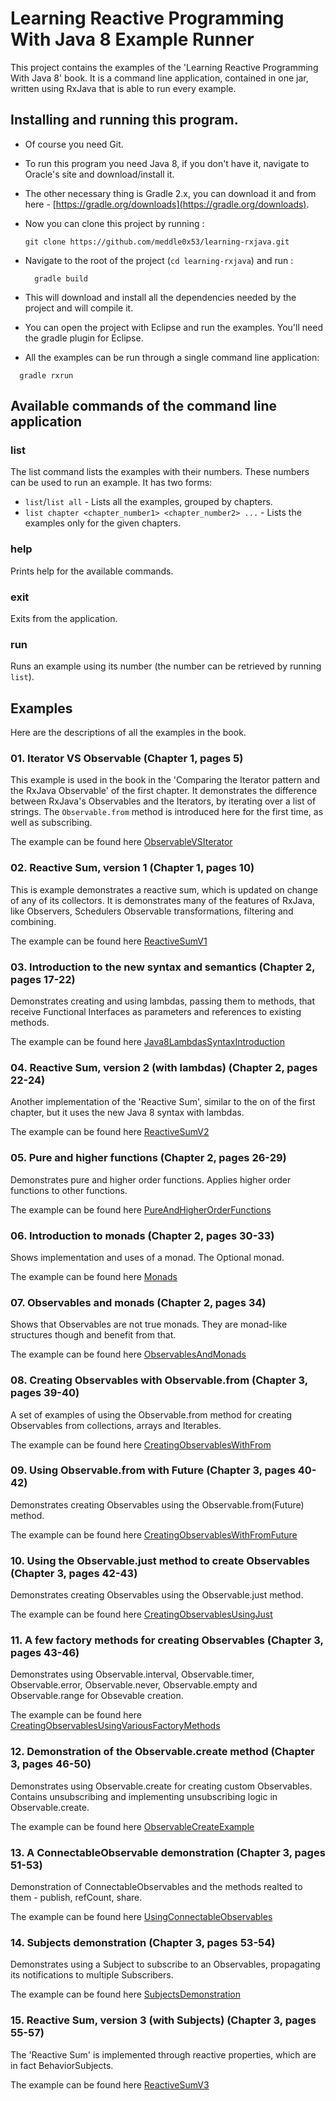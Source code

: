 # Learning Reactive Programming With Java 8 Example Runner
This project contains the examples of the 'Learning Reactive Programming With Java 8' book.
It is a command line application, contained in one jar, written using RxJava that is able to run every example.

## Installing and running this program.
 * Of course you need Git.
 * To run this program you need Java 8, if you don't have it, navigate to Oracle's site and download/install it.
 * The other necessary thing is Gradle 2.x, you can download it and from here - [https://gradle.org/downloads](https://gradle.org/downloads).
 * Now you can clone this project by running :
 
   ```
   git clone https://github.com/meddle0x53/learning-rxjava.git
   ```
   
 * Navigate to the root of the project (`cd learning-rxjava`) and run :
 
   ```
     gradle build
   ```
   
 * This will download and install all the dependencies needed by the project and will compile it.
 * You can open the project with Eclipse and run the examples. You'll need the gradle plugin for Eclipse.
 * All the examples can be run through a single command line application:
 
  ```
    gradle rxrun
  ```
 
## Available commands of the command line application

### list
The list command lists the examples with their numbers. These numbers can be used to run an example.
It has two forms:
 
 * `list`/`list all` - Lists all the examples, grouped by chapters.
 * `list chapter <chapter_number1> <chapter_number2> ...` - Lists the examples only for the given chapters.
 
### help
Prints help for the available commands.

### exit
Exits from the application.

### run
Runs an example using its number (the number can be retrieved by running `list`).

## Examples
Here are the descriptions of all the examples in the book.

### 01. Iterator VS Observable (Chapter 1, pages 5)
This example is used in the book in the 'Comparing the Iterator pattern and the RxJava Observable' of the first chapter.
It demonstrates the difference between RxJava's Observables and the Iterators, by iterating over a list of strings.
The `Observable.from` method is introduced here for the first time, as well as subscribing.

The example can be found here [ObservableVSIterator](https://github.com/meddle0x53/learning-rxjava/blob/master/src/main/java/com/packtpub/reactive/chapter01/ObservableVSIterator.java)

### 02. Reactive Sum, version 1 (Chapter 1, pages 10)
This is example demonstrates a reactive sum, which is updated on change of any of its collectors. It is demonstrates
many of the features of RxJava, like Observers, Schedulers Observable transformations, filtering and combining.

The example can be found here [ReactiveSumV1](https://github.com/meddle0x53/learning-rxjava/blob/master/src/main/java/com/packtpub/reactive/chapter01/ReactiveSumV1.java)

### 03. Introduction to the new syntax and semantics (Chapter 2, pages 17-22)
Demonstrates creating and using lambdas, passing them to methods, that receive Functional Interfaces as parameters and references
to existing methods.

The example can be found here [Java8LambdasSyntaxIntroduction](https://github.com/meddle0x53/learning-rxjava/blob/master/src/main/java/com/packtpub/reactive/chapter02/Java8LambdasSyntaxIntroduction.java)

### 04. Reactive Sum, version 2 (with lambdas) (Chapter 2, pages 22-24)
Another implementation of the 'Reactive Sum', similar to the on of the first chapter, but it uses the new Java 8 syntax with lambdas.

The example can be found here [ReactiveSumV2](https://github.com/meddle0x53/learning-rxjava/blob/master/src/main/java/com/packtpub/reactive/chapter02/ReactiveSumV2.java)
 
### 05. Pure and higher functions (Chapter 2, pages 26-29)
Demonstrates pure and higher order functions. Applies higher order functions to other functions.

The example can be found here [PureAndHigherOrderFunctions](https://github.com/meddle0x53/learning-rxjava/blob/master/src/main/java/com/packtpub/reactive/chapter02/PureAndHigherOrderFunctions.java)

### 06. Introduction to monads (Chapter 2, pages 30-33)
Shows implementation and uses of a monad. The Optional monad.

The example can be found here [Monads](https://github.com/meddle0x53/learning-rxjava/blob/master/src/main/java/com/packtpub/reactive/chapter02/Monads.java)
 
### 07. Observables and monads (Chapter 2, pages 34)
Shows that Observables are not true monads. They are monad-like structures though and benefit from that.

The example can be found here [ObservablesAndMonads](https://github.com/meddle0x53/learning-rxjava/blob/master/src/main/java/com/packtpub/reactive/chapter02/ObservablesAndMonads.java)
 
### 08. Creating Observables with Observable.from (Chapter 3, pages 39-40)
A set of examples of using the Observable.from method for creating Observables from collections, arrays and Iterables.

The example can be found here [CreatingObservablesWithFrom](https://github.com/meddle0x53/learning-rxjava/blob/master/src/main/java/com/packtpub/reactive/chapter03/CreatingObservablesWithFrom.java)

### 09. Using Observable.from with Future (Chapter 3, pages 40-42)
Demonstrates creating Observables using the Observable.from(Future) method.

The example can be found here [CreatingObservablesWithFromFuture](https://github.com/meddle0x53/learning-rxjava/blob/master/src/main/java/com/packtpub/reactive/chapter03/CreatingObservablesWithFromFuture.java)

### 10. Using the Observable.just method to create Observables (Chapter 3, pages 42-43)
Demonstrates creating Observables using the Observable.just method.

The example can be found here [CreatingObservablesUsingJust](https://github.com/meddle0x53/learning-rxjava/blob/master/src/main/java/com/packtpub/reactive/chapter03/CreatingObservablesUsingJust.java)

### 11. A few factory methods for creating Observables (Chapter 3, pages 43-46)
Demonstrates using Observable.interval, Observable.timer, Observable.error,
Observable.never, Observable.empty and Observable.range for Obsevable creation.

The example can be found here [CreatingObservablesUsingVariousFactoryMethods](https://github.com/meddle0x53/learning-rxjava/blob/master/src/main/java/com/packtpub/reactive/chapter03/CreatingObservablesUsingVariousFactoryMethods.java)

### 12. Demonstration of the Observable.create method (Chapter 3, pages 46-50)
Demonstrates using Observable.create for creating custom Observables.
Contains unsubscribing and implementing unsubscribing logic in Observable.create.

The example can be found here [ObservableCreateExample](https://github.com/meddle0x53/learning-rxjava/blob/master/src/main/java/com/packtpub/reactive/chapter03/ObservableCreateExample.java)

### 13. A ConnectableObservable demonstration (Chapter 3, pages 51-53)
Demonstration of ConnectableObservables and the methods realted to them - publish, refCount, share.

The example can be found here [UsingConnectableObservables](https://github.com/meddle0x53/learning-rxjava/blob/master/src/main/java/com/packtpub/reactive/chapter03/UsingConnectableObservables.java)

### 14. Subjects demonstration (Chapter 3, pages 53-54)
Demonstrates using a Subject to subscribe to an Observables, propagating its notifications to multiple Subscribers.

The example can be found here [SubjectsDemonstration](https://github.com/meddle0x53/learning-rxjava/blob/master/src/main/java/com/packtpub/reactive/chapter03/SubjectsDemonstration.java)

### 15. Reactive Sum, version 3 (with Subjects) (Chapter 3, pages 55-57)
The 'Reactive Sum' is implemented through reactive properties, which are in fact BehaviorSubjects.

The example can be found here [ReactiveSumV3](https://github.com/meddle0x53/learning-rxjava/blob/master/src/main/java/com/packtpub/reactive/chapter03/ReactiveSumV3.java)